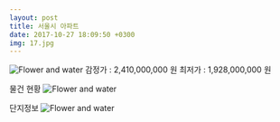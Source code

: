 ```yaml
---
layout: post
title: 서울시 아파트
date: 2017-10-27 18:09:50 +0300
img: 17.jpg
---
```


![Flower and water]({{site.baseurl}}/images/pages/p1.jpg)
감정가 : 2,410,000,000 원    최저가 : 1,928,000,000 원

물건 현황
![Flower and water]({{site.baseurl}}/images/pages/p2.jpg)

단지정보 
![Flower and water]({{site.baseurl}}/images/pages/p3.jpg)